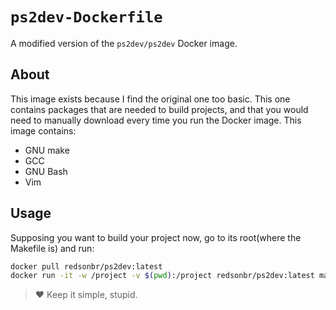 # `ps2dev-Dockerfile`
A modified version of the `ps2dev/ps2dev` Docker image.

## About
This image exists because I find the original one too basic. This one contains packages that are needed to build projects, and that you would need to manually download every time you run the Docker image.
This image contains:
* GNU make
* GCC
* GNU Bash
* Vim

## Usage
Supposing you want to build your project now, go to its root(where the Makefile is) and run:
```bash
docker pull redsonbr/ps2dev:latest
docker run -it -w /project -v $(pwd):/project redsonbr/ps2dev:latest make
```

> ❤️ Keep it simple, stupid.
